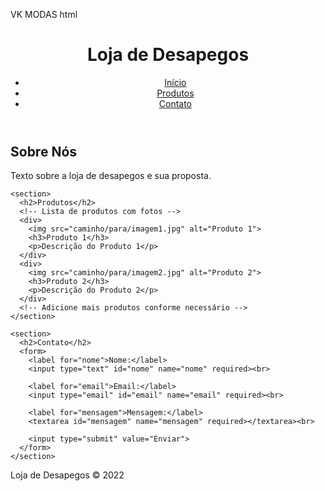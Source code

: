 VK MODAS 
html
<!DOCTYPE html>
<html>
<head>
  <meta charset="UTF-8">
  <title>Loja de Desapegos</title>
  <style>
    /* Adicione estilos CSS de sua preferência para personalizar o site */
  </style>
</head>
<body>
  <header>
    <h1>Loja de Desapegos</h1>
    <nav>
      <ul>
        <li><a href="#">Início</a></li>
        <li><a href="#">Produtos</a></li>
        <li><a href="#">Contato</a></li>
      </ul>
    </nav>
  </header>

  <main>
    <section>
      <h2>Sobre Nós</h2>
      <p>Texto sobre a loja de desapegos e sua proposta.</p>
    </section>

    <section>
      <h2>Produtos</h2>
      <!-- Lista de produtos com fotos -->
      <div>
        <img src="caminho/para/imagem1.jpg" alt="Produto 1">
        <h3>Produto 1</h3>
        <p>Descrição do Produto 1</p>
      </div>
      <div>
        <img src="caminho/para/imagem2.jpg" alt="Produto 2">
        <h3>Produto 2</h3>
        <p>Descrição do Produto 2</p>
      </div>
      <!-- Adicione mais produtos conforme necessário -->
    </section>

    <section>
      <h2>Contato</h2>
      <form>
        <label for="nome">Nome:</label>
        <input type="text" id="nome" name="nome" required><br>

        <label for="email">Email:</label>
        <input type="email" id="email" name="email" required><br>

        <label for="mensagem">Mensagem:</label>
        <textarea id="mensagem" name="mensagem" required></textarea><br>

        <input type="submit" value="Enviar">
      </form>
    </section>
  </main>

  <footer>
    <p>Loja de Desapegos &copy; 2022</p>
  </footer>
</body>
</html>